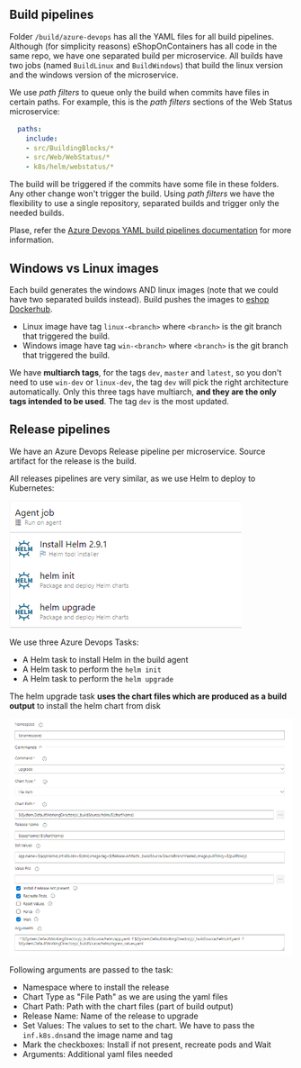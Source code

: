 
## Build pipelines

Folder `/build/azure-devops` has all the YAML files for all build pipelines. Although (for simplicity reasons) eShopOnContainers has all code in the same repo, we have one separated build per microservice. All builds have two jobs (named `BuildLinux` and `BuildWindows`) that build the linux version and the windows version of the microservice.

We use _path filters_ to queue only the build when commits have files in certain paths. For example, this is the _path filters_ sections of the Web Status microservice:

```yaml
  paths:
    include:
    - src/BuildingBlocks/*
    - src/Web/WebStatus/*
    - k8s/helm/webstatus/* 
```

The build will be triggered if the commits have some file in these folders. Any other change won't trigger the build. Using _path filters_ we have the flexibility to use a single repository, separated builds and trigger only the needed builds.

Plase, refer the [Azure Devops YAML build pipelines documentation](https://docs.microsoft.com/en-us/azure/devops/pipelines/yaml-schema?view=azure-devops&tabs=schema) for more information.

## Windows vs Linux images

Each build generates the windows AND linux images (note that we could have two separated builds instead). Build pushes the images to [eshop Dockerhub](https://hub.docker.com/u/eshop/).

* Linux image have tag `linux-<branch>` where `<branch>` is the git branch that triggered the build.
* Windows image have tag `win-<branch>` where `<branch>` is the git branch that triggered the build.

We have **multiarch tags**, for the tags `dev`, `master` and `latest`, so you don't need to use `win-dev` or `linux-dev`, the tag `dev` will pick the right architecture automatically. Only this three tags have multiarch, **and they are the only tags intended to be used**. The tag `dev` is the most updated.

## Release pipelines

We have an Azure Devops Release pipeline per microservice. Source artifact for the release is the build.

All releases pipelines are very similar, as we use Helm to deploy to Kubernetes:

![Release tasks](./img/azure-devops/release-tasks.png)

We use three Azure Devops Tasks:

* A Helm task to install Helm in the build agent
* A Helm task to perform the `helm init`
* A Helm task to perform the `helm upgrade`

The helm upgrade task **uses the chart files which are produced as a build output** to install the helm chart from disk

![Helm upgrade task](./img/azure-devops/helm-upgrade-task.png)

Following arguments are passed to the task:

* Namespace where to install the release
* Chart Type as "File Path" as we are using the yaml files
* Chart Path: Path with the chart files (part of build output)
* Release Name: Name of the release to upgrade
* Set Values: The values to set to the chart. We have to pass the `inf.k8s.dns`and the image name and tag
* Mark the checkboxes: Install if not present, recreate pods and Wait
* Arguments: Additional yaml files needed